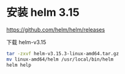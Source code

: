 # 安装 helm 3.15

https://github.com/helm/helm/releases

下载 helm-v3.15

```bash
tar -zxvf helm-v3.15.3-linux-amd64.tar.gz
mv linux-amd64/helm /usr/local/bin/helm
helm help
```